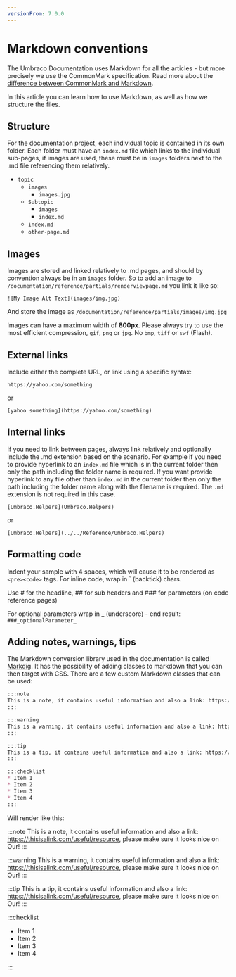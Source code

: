 ```yaml
---
versionFrom: 7.0.0
---
```


# Markdown conventions

The Umbraco Documentation uses Markdown for all the articles - but more precisely we use the CommonMark specification. Read more about the [difference between CommonMark and Markdown](https://commonmark.org/).

In this article you can learn how to use Markdown, as well as how we structure the files.

## Structure

For the documentation project, each individual topic is contained in its own folder.
Each folder must have an `index.md` file which links to the individual sub-pages, if images are used, these must be in `images` folders next to the .md file referencing them relatively.

* `topic`
  * `images`
    * `images.jpg`
  * `Subtopic`
    * `images`
    * `index.md`
  * `index.md`
  * `other-page.md`

## Images

Images are stored and linked relatively to .md pages, and should by convention always be in an `images` folder. So to add an image to `/documentation/reference/partials/renderviewpage.md` you link it like so:

    ![My Image Alt Text](images/img.jpg)

And store the image as `/documentation/reference/partials/images/img.jpg`

Images can have a maximum width of **800px**. Please always try to use the most efficient compression, `gif`, `png` or `jpg`. No `bmp`, `tiff` or `swf` (Flash).

## External links

Include either the complete URL, or link using a specific syntax:

    https://yahoo.com/something

or

    [yahoo something](https://yahoo.com/something)

## Internal links

If you need to link between pages, always link relatively and optionally include the .md extension based on the scenario. For example if you need to provide hyperlink to an `index.md` file which is in the current folder then only the path including the folder name is required. If you want provide hyperlink to any file other than `index.md` in the current folder then only the path including the folder name along with the filename is required. The `.md` extension is not required in this case.

    [Umbraco.Helpers](Umbraco.Helpers)

or

    [Umbraco.Helpers](../../Reference/Umbraco.Helpers)

## Formatting code

Indent your sample with 4 spaces, which will cause it to be rendered as `<pre><code>` tags.
For inline code, wrap in ` (backtick) chars.

Use # for the headline, ## for sub headers and ### for parameters (on code reference pages)

For optional parameters wrap in _ (underscore) - end result: `###_optionalParameter_`

## Adding notes, warnings, tips

The Markdown conversion library used in the documentation is called [Markdig](https://github.com/lunet-io/markdig). It has the possibility of adding classes to markdown that you can then target with CSS. There are a few custom Markdown classes that can be used:

```markdown
:::note
This is a note, it contains useful information and also a link: https://thisisalink.com/useful/resource, please make sure it looks nice on Our!
:::

:::warning
This is a warning, it contains useful information and also a link: https://thisisalink.com/useful/resource, please make sure it looks nice on Our!
:::

:::tip
This is a tip, it contains useful information and also a link: https://thisisalink.com/useful/resource, please make sure it looks nice on Our!
:::

:::checklist
* Item 1
* Item 2
* Item 3
* Item 4
:::
```

Will render like this:

:::note
This is a note, it contains useful information and also a link: https://thisisalink.com/useful/resource, please make sure it looks nice on Our!
:::

:::warning
This is a warning, it contains useful information and also a link: https://thisisalink.com/useful/resource, please make sure it looks nice on Our!
:::

:::tip
This is a tip, it contains useful information and also a link: https://thisisalink.com/useful/resource, please make sure it looks nice on Our!
:::

:::checklist

* Item 1
* Item 2
* Item 3
* Item 4

:::
